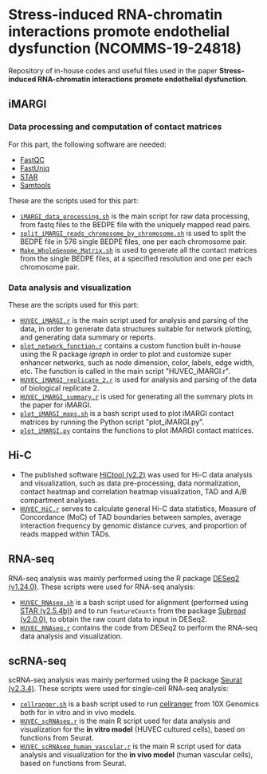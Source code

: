 # Stress-induced RNA-chromatin interactions promote endothelial dysfunction (NCOMMS-19-24818)

Repository of in-house codes and useful files used in the paper **Stress-induced RNA-chromatin interactions promote endothelial dysfunction**.

## iMARGI

### Data processing and computation of contact matrices

For this part, the following software are needed:
- [FastQC](https://www.bioinformatics.babraham.ac.uk/projects/fastqc/)
- [FastUniq](https://sourceforge.net/projects/fastuniq/)
- [STAR](https://github.com/alexdobin/STAR)
- [Samtools](http://www.htslib.org/)

These are the scripts used for this part:
- [``iMARGI_data_processing.sh``](./iMARGI_scripts/raw_data_processing/iMARGI_data_processing.sh) is the main script for raw data processing, from fastq files to the BEDPE file with the uniquely mapped read pairs.
- [``split_iMARGI_reads_chromosome_by_chromosome.sh``](./iMARGI_scripts/make_contact_matrices/split_iMARGI_reads_chromosome_by_chromosome.sh) is used to split the BEDPE file in 576 single BEDPE files, one per each chromosome pair.
- [``Make_WholeGenome_Matrix.sh``](./iMARGI_scripts/make_contact_matrices/Make_WholeGenome_Matrix.sh) is used to generate all the contact matrices from the single BEDPE files, at a specified resolution and one per each chromosome pair.

### Data analysis and visualization

These are the scripts used for this part:

- [``HUVEC_iMARGI.r``](./iMARGI_scripts/HUVEC_iMARGI.r) is the main script used for analysis and parsing of the data, in order to generate data structures suitable for network plotting, and generating data summary or reports.
- [``plot_network_function.r``](./iMARGI_scripts/plot_network_function.r) contains a custom function built in-house using the R package *igraph* in order to plot and customize super enhancer networks, such as node dimension, color, labels, edge width, etc. The function is called in the main script "HUVEC_iMARGI.r".
- [``HUVEC_iMARGI_replicate_2.r``](./iMARGI_scripts/HUVEC_iMARGI_replicate_2.r) is used for analysis and parsing of the data of biological replicate 2.
- [``HUVEC_iMARGI_summary.r``](./iMARGI_scripts/HUVEC_iMARGI_summary.r) is used for generating all the summary plots in the paper for iMARGI.
- [``plot_iMARGI_maps.sh``](./iMARGI_scripts/plot_iMARGI_maps.sh) is a bash script used to plot iMARGI contact matrices by running the Python script "plot_iMARGI.py".
- [``plot_iMARGI.py``](./iMARGI_scripts/plot_iMARGI.py) contains the functions to plot iMARGI contact matrices.


## Hi-C

- The published software [HiCtool (v2.2)](https://github.com/Zhong-Lab-UCSD/HiCtool) was used for Hi-C data analysis and visualization, such as data pre-processing, data normalization, contact heatmap and correlation heatmap visualization, TAD and A/B compartment analyses.
- [``HUVEC_HiC.r``](./hic_scripts/HUVEC_HiC.r) serves to calculate general Hi-C data statistics, Measure of Concordance (MoC) of TAD boundaries between samples, average interaction frequency by genomic distance curves, and proportion of reads mapped within TADs.

## RNA-seq

RNA-seq analysis was mainly performed using the R package [DESeq2 (v1.24.0)](https://bioconductor.org/packages/release/bioc/html/DESeq2.html). These scripts were used for RNA-seq analysis:

- [``HUVEC_RNAseq.sh``](./RNAseq_scripts/HUVEC_RNAseq.sh) is a bash script used for alignment (performed using [STAR (v2.5.4b)](https://github.com/alexdobin/STAR)) and to run ``featureCounts`` from the package [Subread (v2.0.0)](http://subread.sourceforge.net/), to obtain the raw count data to input in DESeq2.
- [``HUVEC_RNAseq.r``](./RNAseq_scripts/HUVEC_RNAseq.r) contains the code from DESeq2 to perform the RNA-seq data analysis and visualization.


## scRNA-seq

scRNA-seq analysis was mainly performed using the R package [Seurat (v2.3.4)](https://satijalab.org/seurat/). These scripts were used for single-cell RNA-seq analysis:

- [``cellranger.sh``](./scRNAseq_scripts/cellranger.sh) is a bash script used to run [cellranger](https://support.10xgenomics.com/single-cell-gene-expression/software/pipelines/latest/using/count) from 10X Genomics both for in vitro and in vivo models.
- [``HUVEC_scRNAseq.r``](./scRNAseq_scripts/HUVEC_scRNAseq.r) is the main R script used for data analysis and visualization for the **in vitro model** (HUVEC cultured cells), based on functions from Seurat.
- [``HUVEC_scRNAseq_human_vascular.r``](./scRNAseq_scripts/HUVEC_scRNAseq_human_vascular.r) is the main R script used for data analysis and visualization for the **in vivo model** (human vascular cells), based on functions from Seurat.



